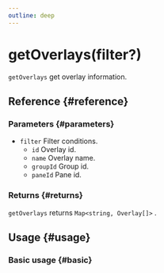 ```yaml
---
outline: deep
---
```


# getOverlays(filter?)
`getOverlays` get overlay information.

## Reference {#reference}
<!-- @include: @/@views/api/references/instance/getOverlays.md -->

### Parameters {#parameters}
- `filter` Filter conditions.
  - `id` Overlay id.
  - `name` Overlay name.
  - `groupId` Group id.
  - `paneId` Pane id.


### Returns {#returns}
`getOverlays` returns `Map<string, Overlay[]>` .

## Usage {#usage}
<script setup>
import GetOverlays from '../../../@views/api/samples/getOverlays/index.vue'
</script>

### Basic usage {#basic}
<GetOverlays/>